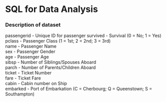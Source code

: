# SQL for Data Analysis

### Description of dataset
passengerid - Unique ID for passenger
survived - Survival (0 = No; 1 = Yes)<br>
pclass - Passenger Class (1 = 1st; 2 = 2nd; 3 = 3rd)<br>
name - Passenger Name<br>
sex - Passenger Gender<br>
age - Passenger Age<br>
sibsp - Number of Siblings/Spouses Aboard<br>
parch - Number of Parents/Children Aboard<br>
ticket - Ticket Number<br>
fare - Ticket Fare<br>
cabin - Cabin number on Ship<br>
embarked - Port of Embarkation (C = Cherbourg; Q = Queenstown; S = Southampton)<br>
